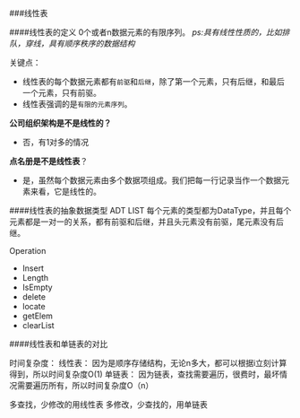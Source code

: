 ###线性表

####线性表的定义
0个或者n数据元素的有限序列。
_ps:具有线性性质的，比如排队，穿线，具有顺序秩序的数据结构_

关键点：
- 线性表的每个数据元素都有`前驱`和`后继`，除了第一个元素，只有后继，和最后一个元素，只有前驱。
- 线性表强调的是`有限的元素序列`。

__公司组织架构是不是线性的？__
- 否，有1对多的情况

__点名册是不是线性表__？
- 是，虽然每个数据元素由多个数据项组成。我们把每一行记录当作一个数据元素来看，它是线性的。


####线性表的抽象数据类型
ADT LIST
每个元素的类型都为DataType，并且每个元素都是一对一的关系，都有前驱和后继，并且头元素没有前驱，尾元素没有后继。

Operation
- Insert
- Length
- IsEmpty
- delete
- locate
- getElem
- clearList

####线性表和单链表的对比

时间复杂度：
线性表： 因为是顺序存储结构，无论n多大，都可以根据i立刻计算得到，所以时间复杂度O(1)
单链表： 因为链表，查找需要遍历，很费时，最坏情况需要遍历所有，所以时间复杂度O（n）

多查找，少修改的用线性表
多修改，少查找的，用单链表